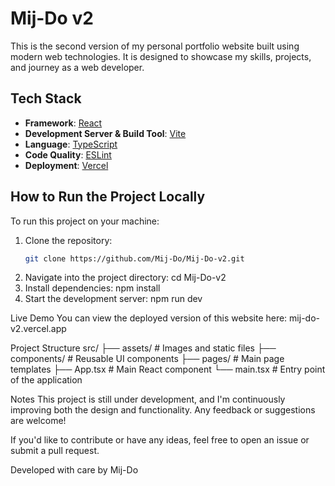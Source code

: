 # Mij-Do v2

This is the second version of my personal portfolio website built using modern web technologies. It is designed to showcase my skills, projects, and journey as a web developer.

## Tech Stack

- **Framework**: [React](https://reactjs.org/) 
- **Development Server & Build Tool**: [Vite](https://vitejs.dev/) 
- **Language**: [TypeScript](https://www.typescriptlang.org/) 
- **Code Quality**: [ESLint](https://eslint.org/) 
- **Deployment**: [Vercel](https://vercel.com/) 

## How to Run the Project Locally

To run this project on your machine:

1. Clone the repository:
   ```bash
   git clone https://github.com/Mij-Do/Mij-Do-v2.git 
2. Navigate into the project directory:
  cd Mij-Do-v2
3. Install dependencies:
  npm install
4. Start the development server:
  npm run dev


Live Demo
You can view the deployed version of this website here:
mij-do-v2.vercel.app

Project Structure
src/
├── assets/        # Images and static files
├── components/    # Reusable UI components
├── pages/         # Main page templates
├── App.tsx        # Main React component
└── main.tsx       # Entry point of the application

Notes
This project is still under development, and I'm continuously improving both the design and functionality. Any feedback or suggestions are welcome!

If you'd like to contribute or have any ideas, feel free to open an issue or submit a pull request.

Developed with care by
Mij-Do
